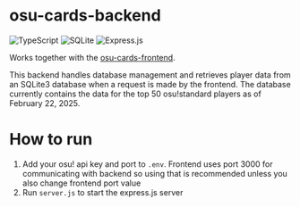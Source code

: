 # osu-cards-backend

![TypeScript](https://img.shields.io/badge/typescript-%23007ACC.svg?style=for-the-badge&logo=typescript&logoColor=white)
![SQLite](https://img.shields.io/badge/sqlite-%2307405e.svg?style=for-the-badge&logo=sqlite&logoColor=white)
![Express.js](https://img.shields.io/badge/express.js-%23404d59.svg?style=for-the-badge&logo=express&logoColor=%2361DAFB)

Works together with the [osu-cards-frontend](https://github.com/otsosaarinen/osu-cards-frontend).

This backend handles database management and retrieves player data from an SQLite3 database when a request is made by the frontend. The database currently contains the data for the top 50 osu!standard players as of February 22, 2025.

# How to run
1. Add your osu! api key and port to ```.env```. Frontend uses port 3000 for communicating with backend so using that is recommended unless you also change frontend port value
2. Run ```server.js``` to start the express.js server
